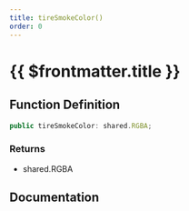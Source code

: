 ```yaml
---
title: tireSmokeColor()
order: 0
---
```


# {{ $frontmatter.title }}

## Function Definition

```ts
public tireSmokeColor: shared.RGBA;
```

### Returns

* shared.RGBA

## Documentation

<!--@include: ./parts/tireSmokeColor.md-->
